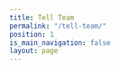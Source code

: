 ```yaml
---
title: Tell Team
permalink: "/tell-team/"
position: 1
is_main_navigation: false
layout: page
---
```


